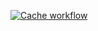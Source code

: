 [![Cache workflow](https://github.com/LinYuMingBejing/GithubActions/actions/workflows/cache-workflow.yml/badge.svg)](https://github.com/LinYuMingBejing/GithubActions/actions/workflows/cache-workflow.yml)
